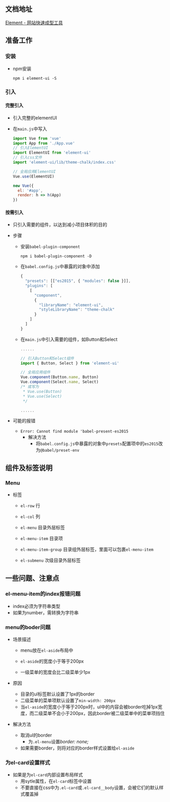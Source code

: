 ## 文档地址

[Element - 网站快速成型工具](https://element.eleme.cn/#/zh-CN)

## 准备工作

### 安装

- npm安装

  ~~~shell
  npm i element-ui -S
  ~~~

  

### 引入

#### 完整引入

- 引入完整的elementUI

- 在`main.js`中写入

  ~~~javascript
  import Vue from 'vue'
  import App from './App.vue'
  // 引入ElementUI
  import ElementUI from 'element-ui'
  // 引入css文件
  import 'element-ui/lib/theme-chalk/index.css'
  
  // 全局应用ElementUI
  Vue.use(ElementUI)
  
  new Vue({
    el: '#app',
    render: h => h(App)
  })
  ~~~

#### 按需引入

- 只引入需要的组件，以达到减小项目体积的目的

- 步骤

  - 安装`babel-plugin-component`

    ~~~shell
    npm i babel-plugin-component -D
    ~~~

  - 在`babel.config.js`中暴露的对象中添加

    ~~~javascript
    {
      "presets": [["es2015", { "modules": false }]],
      "plugins": [
        [
          "component",
          {
            "libraryName": "element-ui",
            "styleLibraryName": "theme-chalk"
          }
        ]
      ]
    }
    ~~~

  - 在`main.js`中引入需要的组件，如Button和Select

    ~~~javascript
    ......
    
    // 引入Button和Select组件
    import { Button, Select } from 'element-ui'
    
    // 全局应用组件
    Vue.component(Button.name, Button)
    Vue.component(Select.name, Select)
    /* 或写为
     * Vue.use(Button)
     * Vue.use(Select)
     */
    
    ......
    ~~~

- 可能的报错

  - `Error: Cannot find module 'babel-present-es2015`
    - 解决方法
      - 将`babel.config.js`中暴露的对象中`presets`配置项中的`es2015`改为`@babel/preset-env`

## 组件及标签说明

### Menu

- 标签

  - `el-row` 行

  - `el-col` 列

  - `el-menu` 目录外层标签
  - `el-menu-item` 目录项
  - `el-menu-item-group` 目录组外层标签，里面可以包裹`el-menu-item`
  - `el-submenu` 次级目录外层标签



## 一些问题、注意点

### el-menu-item的index报错问题

- index必须为字符串类型
- 如果为number，需转换为字符串

### menu的boder问题

- 场景描述

  - menu放在`el-aside`布局中

  - `el-aside`的宽度小于等于200px
  - 一级菜单的宽度会比二级菜单少1px

- 原因

  - 目录的ul标签默认设置了1px的border
  - 二级菜单的菜单项默认设置了`min-width: 200px`
  - 当`el-aside`的宽度小于等于200px时，ul中的内容会被border吃掉1px宽度，而二级菜单不会小于200px，因此border被二级菜单中的菜单项挡住

- 解决方法

  - 取消ul的border
    - 为`.el-menu`设置*border: none;*
  - 如果需要border，则将对应的border样式设置给`el-aside`



### 为el-card设置样式

- 如果是为`el-card`内部设置布局样式
  - 用sytle属性，在`el-card`标签中设置
  - 不要直接在css中为`.el-card`或`.el-card__body`设置，会被它们的默认样式覆盖掉